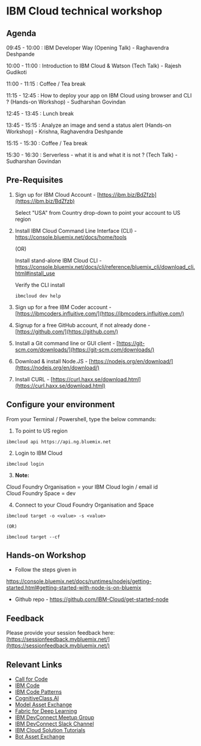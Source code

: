 # IBM Cloud technical workshop

## Agenda

09:45 - 10:00 : IBM Developer Way (Opening Talk) - Raghavendra Deshpande

10:00 - 11:00 : Introduction to IBM Cloud & Watson (Tech Talk) - Rajesh Gudikoti

11:00 - 11:15 : Coffee / Tea break

11:15 - 12:45 : How to deploy your app on IBM Cloud using browser and CLI ? (Hands-on Workshop) - Sudharshan Govindan

12:45 - 13:45 : Lunch break

13:45 - 15:15 : Analyze an image and send a status alert (Hands-on Workshop) - Krishna, Raghavendra Deshpande

15:15 - 15:30 : Coffee / Tea break

15:30 - 16:30 : Serverless - what it is and what it is not ? (Tech Talk) - Sudharshan Govindan


## Pre-Requisites

1. Sign up for IBM Cloud Account - [https://ibm.biz/BdZfzb](https://ibm.biz/BdZfzb)

    Select "USA" from Country drop-down to point your account to US region

2. Install IBM Cloud Command Line Interface (CLI) - https://console.bluemix.net/docs/home/tools

    (OR)

   Install stand-alone IBM Cloud CLI - https://console.bluemix.net/docs/cli/reference/bluemix_cli/download_cli.html#install_use

   Verify the CLI install

   `ibmcloud dev help`

3. Sign up for a free IBM Coder account - [https://ibmcoders.influitive.com/](https://ibmcoders.influitive.com/)

4. Signup for a free GitHub account, if not already done  - [https://github.com/](https://github.com/)

5. Install a Git command line or GUI client - [https://git-scm.com/downloads/](https://git-scm.com/downloads/)

6. Download & install Node.JS - [https://nodejs.org/en/download/](https://nodejs.org/en/download/)

7. Install CURL - [https://curl.haxx.se/download.html](https://curl.haxx.se/download.html)

## Configure your environment

From your Terminal / Powershell, type the below commands:

1. To point to US region

  `ibmcloud api https://api.ng.bluemix.net`

2. Login to IBM Cloud

  `ibmcloud login`

3. **Note:**
  
  Cloud Foundry Organisation = your IBM Cloud login / email id  
  Cloud Foundry Space = dev

4. Connect to your Cloud Foundry Organisation and Space

  `ibmcloud target -o <value> -s <value>`
  
    (OR)
  
  `ibmcloud target --cf`

## Hands-on Workshop

* Follow the steps given in 

https://console.bluemix.net/docs/runtimes/nodejs/getting-started.html#getting-started-with-node-js-on-bluemix

* Github repo - https://github.com/IBM-Cloud/get-started-node

## Feedback

Please provide your session feedback here:[https://sessionfeedback.mybluemix.net/](https://sessionfeedback.mybluemix.net/)

## Relevant Links

* [Call for Code](https://developer.ibm.com/code/2018/05/24/global-importance-answering-call-code/)
* [IBM Code](https://developer.ibm.com/code/)
* [IBM Code Patterns](https://developer.ibm.com/code/patterns/?cm_sp=Developer-_-Top-Nav-_-Journeys)
* [CognitiveClass.AI](https://cognitiveclass.ai/)
* [Model Asset Exchange](https://developer.ibm.com/code/exchanges/models/)
* [Fabric for Deep Learning](https://github.com/IBM/FfDL)
* [IBM DevConnect Meetup Group](https://www.meetup.com/IBMDevConnect-Bangalore/)
* [IBM DevConnect Slack Channel](https://slackrequest.mybluemix.net)
* [IBM Cloud Solution Tutorials](http://ibm.biz/solution-tutorials)
* [Bot Asset Exchange](https://developer.ibm.com/code/exchanges/bots/)
